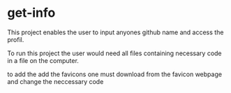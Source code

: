 # get-info

This project enables the user to input anyones github name and access the profil.

To run this project the user would need all files containing necessary code in a file on the computer.

to add the add the favicons one must download from the favicon webpage and change the neccessary code